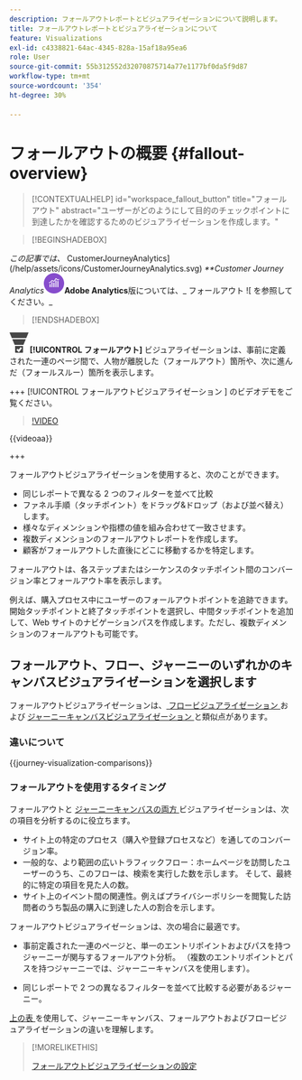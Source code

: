 ```yaml
---
description: フォールアウトレポートとビジュアライゼーションについて説明します。
title: フォールアウトレポートとビジュアライゼーションについて
feature: Visualizations
exl-id: c4338821-64ac-4345-828a-15af18a95ea6
role: User
source-git-commit: 55b312552d32070875714a77e1177bf0da5f9d87
workflow-type: tm+mt
source-wordcount: '354'
ht-degree: 30%

---
```


# フォールアウトの概要 {#fallout-overview}

<!-- markdownlint-disable MD034 -->

>[!CONTEXTUALHELP]
>id="workspace_fallout_button"
>title="フォールアウト"
>abstract="ユーザーがどのようにして目的のチェックポイントに到達したかを確認するためのビジュアライゼーションを作成します。"

<!-- markdownlint-enable MD034 -->


>[!BEGINSHADEBOX]

_この記事では、_ CustomerJourneyAnalytics](/help/assets/icons/CustomerJourneyAnalytics.svg) _**Customer Journey Analytics![ のフォールアウトビジュアライゼーションについて説明します**。_<br/>_[ この記事の ](https://experienceleague.adobe.com/en/docs/analytics/analyze/analysis-workspace/visualizations/fallout/fallout-flow)AdobeAnalytics](/help/assets/icons/AdobeAnalytics.svg)_**Adobe Analytics**版については、_ フォールアウト ![ を参照してください。_

>[!ENDSHADEBOX]

![ コンバージョンファネル ](/help/assets/icons/ConversionFunnel.svg)**[!UICONTROL フォールアウト]** ビジュアライゼーションは、事前に定義された一連のページ間で、人物が離脱した（フォールアウト）箇所や、次に進んだ（フォールスルー）箇所を表示します。

+++ [!UICONTROL  フォールアウトビジュアライゼーション ] のビデオデモをご覧ください。

>[!VIDEO](https://video.tv.adobe.com/v/345883/?quality=12)

{{videoaa}}

+++

フォールアウトビジュアライゼーションを使用すると、次のことができます。

* 同じレポートで異なる 2 つのフィルターを並べて比較
* ファネル手順（タッチポイント）をドラッグ&amp;ドロップ（および並べ替え）します。
* 様々なディメンションや指標の値を組み合わせて一致させます。
* 複数ディメンションのフォールアウトレポートを作成します。
* 顧客がフォールアウトした直後にどこに移動するかを特定します。

フォールアウトは、各ステップまたはシーケンスのタッチポイント間のコンバージョン率とフォールアウト率を表示します。

例えば、購入プロセス中にユーザーのフォールアウトポイントを追跡できます。 開始タッチポイントと終了タッチポイントを選択し、中間タッチポイントを追加して、Web サイトのナビゲーションパスを作成します。ただし、複数ディメンションのフォールアウトも可能です。

## フォールアウト、フロー、ジャーニーのいずれかのキャンバスビジュアライゼーションを選択します

フォールアウトビジュアライゼーションは、[ フロービジュアライゼーション ](/help/analysis-workspace/visualizations/c-flow/flow.md) および [ジャーニーキャンバスビジュアライゼーション ](/help/analysis-workspace/visualizations/journey-canvas/journey-canvas.md) と類似点があります。

### 違いについて

<!-- Information in this snippet is shared between Journey canvas, Fallout, and Flow visualization docs -->

{{journey-visualization-comparisons}}

### フォールアウトを使用するタイミング

フォールアウトと [ジャーニーキャンバスの両方 ](/help/analysis-workspace/visualizations/journey-canvas/journey-canvas.md) ビジュアライゼーションは、次の項目を分析するのに役立ちます。

* サイト上の特定のプロセス（購入や登録プロセスなど）を通してのコンバージョン率。
* 一般的な、より範囲の広いトラフィックフロー：ホームページを訪問したユーザーのうち、このフローは、検索を実行した数を示します。 そして、最終的に特定の項目を見た人の数。
* サイト上のイベント間の関連性。例えばプライバシーポリシーを閲覧した訪問者のうち製品の購入に到達した人の割合を示します。

フォールアウトビジュアライゼーションは、次の場合に最適です。

* 事前定義された一連のページと、単一のエントリポイントおよびパスを持つジャーニーが関与するフォールアウト分析。 （複数のエントリポイントとパスを持つジャーニーでは、ジャーニーキャンバスを使用します）。

* 同じレポートで 2 つの異なるフィルターを並べて比較する必要があるジャーニー。

[ 上の表 ](#understand-the-differences) を使用して、ジャーニーキャンバス、フォールアウトおよびフロービジュアライゼーションの違いを理解します。

>[!MORELIKETHIS]
>
>[フォールアウトビジュアライゼーションの設定](configuring-fallout.md)



